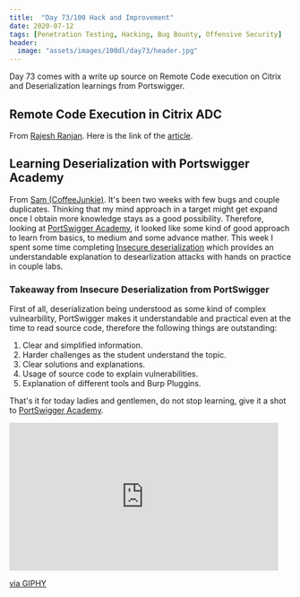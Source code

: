 ```yaml
---
title:  "Day 73/100 Hack and Improvement"
date: 2020-07-12
tags: [Penetration Testing, Hacking, Bug Bounty, Offensive Security]
header: 
  image: "assets/images/100dl/day73/header.jpg"
---
```

Day 73 comes with a write up source on Remote Code execution on Citrix and Deserialization learnings from Portswigger. 

## Remote Code Execution in Citrix ADC

From [Rajesh Ranjan](https://twitter.com/eh_rajesh). Here is the link of the [article](https://swarm.ptsecurity.com/remote-code-execution-in-citrix-adc/).

## Learning Deserialization with Portswigger Academy

From [Sam (CoffeeJunkie)](https://twitter.com/coffeejunkiee_). It's been two weeks with few bugs and couple duplicates. Thinking that my mind approach in a target might get expand once I obtain more knowledge stays as a good possibility. Therefore, looking at [PortSwigger Academy](https://portswigger.net/web-security/all-materials/detailed), it looked like some kind of good approach to learn from basics, to medium and some advance mather. This week I spent some time completing [Insecure deserialization](https://portswigger.net/web-security/deserialization) which provides an understandable explanation to desearlization attacks with hands on practice in couple labs. 

### Takeaway from Insecure Deserialization from PortSwigger

First of all, deserialization being understood as some kind of complex vulnearbility, PortSwigger makes it understandable and practical even at the time to read source code, therefore the following things are outstanding:

1. Clear and simplified information. 
2. Harder challenges as the student understand the topic. 
3. Clear solutions and explanations. 
4. Usage of source code to explain vulnerabilities. 
5. Explanation of different tools and Burp Pluggins. 

That's it for today ladies and gentlemen, do not stop learning, give it a shot to [PortSwigger Academy](https://portswigger.net/web-security/all-materials/detailed).

<iframe src="https://giphy.com/embed/1CNsm9ZkHF0m4" width="480" height="264" frameBorder="0" class="giphy-embed" allowFullScreen></iframe><p><a href="https://giphy.com/gifs/keanu-reeves-the-matrix-wachowskis-1CNsm9ZkHF0m4">via GIPHY</a></p>
